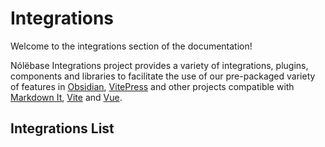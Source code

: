 # Integrations

Welcome to the integrations section of the documentation!

Nólëbase Integrations project provides a variety of integrations, plugins, components and libraries to facilitate the use of our pre-packaged variety of features in [Obsidian](https://obsidian.md), [VitePress](https://vitepress.dev) and other projects compatible with [Markdown It](https://github.com/markdown-it/markdown-it), [Vite](https://vitejs.dev/) and [Vue](https://vuejs.org/).

## Integrations List

<IntegrationCard type="markdown-it" title="双向链接" package="markdown-it-bi-directional-links">
  <template v-slot:badge>
    <Badge type="tip" text="v2.0.0-rc7" />
  </template>
</IntegrationCard>

<br />

<IntegrationCard type="markdown-it" title="元素转换" package="markdown-it-element-transform">
  <template v-slot:badge>
    <Badge type="tip" text="v2.0.0-rc7" />
  </template>
</IntegrationCard>

<br />

<IntegrationCard type="markdown-it" title="懒加载模糊缩略图" package="markdown-it-unlazy-img">
  <template v-slot:badge>
    <Badge type="warning" text="Beta 测试" />
  </template>
</IntegrationCard>

<br />

<IntegrationCard type="vitepress" title="阅读增强" package="vitepress-plugin-enhanced-readabilities">
  <template v-slot:badge>
    <Badge type="tip" text="v2.0.0-rc7" />
  </template>
</IntegrationCard>

<br />

<IntegrationCard type="vitepress" title="行内链接预览" package="vitepress-plugin-inline-link-preview">
  <template v-slot:badge>
    <Badge type="tip" text="v2.0.0-rc7" />
  </template>
</IntegrationCard>

<br />

<IntegrationCard type="vitepress" title="闪烁高亮当前的目标标题" package="vitepress-plugin-highlight-targeted-heading">
  <template v-slot:badge>
    <Badge type="tip" text="v2.0.0-rc7" />
  </template>
</IntegrationCard>

<br />

<IntegrationCard type="vitepress" title="基于 Git 的页面历史" package="vitepress-plugin-git-changelog">
  <template v-slot:badge>
    <Badge type="tip" text="v2.0.0-rc7" />
  </template>
</IntegrationCard>

<br />

<IntegrationCard type="vitepress" title="预览图片（社交媒体卡片）生成" package="vitepress-plugin-og-image">
  <template v-slot:badge>
    <Badge type="warning" text="Beta 测试" />
  </template>
</IntegrationCard>

<br />

<IntegrationCard type="vitepress" title="页面属性" package="vitepress-plugin-page-properties">
  <template v-slot:badge>
    <Badge type="danger" text="Alpha 测试" />
  </template>
</IntegrationCard>

<br />

<IntegrationCard type="vitepress" title="<mark> 元素增强" package="vitepress-plugin-enhanced-mark">
  <template v-slot:title>
    <code>&lt;mark&gt;</code> 元素增强
  </template>
  <template v-slot:badge>
    <Badge type="tip" text="v2.0.0-rc7" />
  </template>
</IntegrationCard>

<br />

<IntegrationCard type="vitepress" title="缩略图模糊哈希生成" package="vitepress-plugin-thumbnail-hash">
  <template v-slot:badge>
    <Badge type="warning" text="Beta 测试" />
  </template>
</IntegrationCard>

<br />

<IntegrationCard type="obsidian" title="UnoCSS" package="obsidian-plugin-unocss">
  <template v-slot:badge>
    <Badge type="warning" text="Beta 测试" />
  </template>
</IntegrationCard>

<br />
